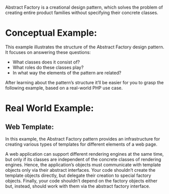 Abstract Factory is a creational design pattern, which solves the problem of creating entire product families without specifying their concrete classes.

# Conceptual Example:
This example illustrates the structure of the Abstract Factory design pattern. It focuses on answering these questions:
* What classes does it consist of?
* What roles do these classes play?
* In what way the elements of the pattern are related?

After learning about the pattern’s structure it’ll be easier for you to grasp the following example, based on a real-world PHP use case.


# Real World Example:
## Web Template:
In this example, the Abstract Factory pattern provides an infrastructure for creating various types of templates for different elements of a web page.

A web application can support different rendering engines at the same time, but only if its classes are independent of the concrete classes of rendering engines. Hence, the application’s objects must communicate with template objects only via their abstract interfaces. Your code shouldn’t create the template objects directly, but delegate their creation to special factory objects. Finally, your code shouldn’t depend on the factory objects either but, instead, should work with them via the abstract factory interface.
